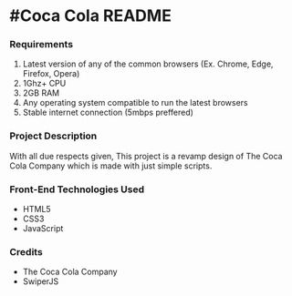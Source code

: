 # #Coca Cola README

### Requirements
1. Latest version of any of the common browsers (Ex. Chrome, Edge, Firefox, Opera)
2. 1Ghz+ CPU
3. 2GB RAM
4. Any operating system compatible to run the latest browsers
5. Stable internet connection (5mbps preffered)

### Project Description
With all due respects given, This project is a revamp design of The Coca Cola Company which is made with just simple scripts.

### Front-End Technologies Used
* HTML5
* CSS3
* JavaScript
                  
 ### Credits
* The Coca Cola Company
* SwiperJS

